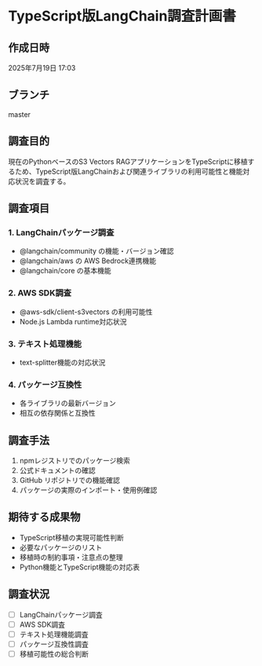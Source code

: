 # TypeScript版LangChain調査計画書

## 作成日時

2025年7月19日 17:03

## ブランチ

master

## 調査目的

現在のPythonベースのS3 Vectors RAGアプリケーションをTypeScriptに移植するため、TypeScript版LangChainおよび関連ライブラリの利用可能性と機能対応状況を調査する。

## 調査項目

### 1. LangChainパッケージ調査

- @langchain/community の機能・バージョン確認
- @langchain/aws の AWS Bedrock連携機能
- @langchain/core の基本機能

### 2. AWS SDK調査

- @aws-sdk/client-s3vectors の利用可能性
- Node.js Lambda runtime対応状況

### 3. テキスト処理機能

- text-splitter機能の対応状況

### 4. パッケージ互換性

- 各ライブラリの最新バージョン
- 相互の依存関係と互換性

## 調査手法

1. npmレジストリでのパッケージ検索
2. 公式ドキュメントの確認
3. GitHub リポジトリでの機能確認
4. パッケージの実際のインポート・使用例確認

## 期待する成果物

- TypeScript移植の実現可能性判断
- 必要なパッケージのリスト
- 移植時の制約事項・注意点の整理
- Python機能とTypeScript機能の対応表

## 調査状況

- [ ] LangChainパッケージ調査
- [ ] AWS SDK調査  
- [ ] テキスト処理機能調査
- [ ] パッケージ互換性調査
- [ ] 移植可能性の総合判断
